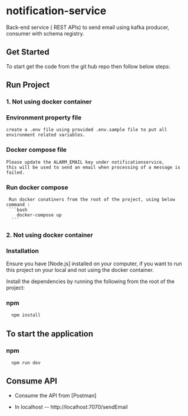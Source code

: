 # notification-service

Back-end service ( REST APIs) to send email using kafka producer, consumer with schema registry.

## Get Started

To start get the code from the git hub repo then follow below steps:

## Run Project

### 1. Not using docker container
  ### Environment property file
    create a .env file using provided .env.sample file to put all environment related variables.
    
 ### Docker compose file
    Please update the ALARM_EMAIL key under notificationservice,  
    this will be used to send an email when processing of a message is failed.
    
 ### Run docker compose
     Run docker conatiners from the root of the project, using below command :
     ```bash
        docker-compose up 
      ```     

### 2. Not using docker container
  ### Installation

  Ensure you have [Node.js] installed on your computer, if you want to run this project on your local and not using the docker container.

  Install the dependencies by running the following from the root of the project:

  ### npm

  ```bash
    npm install 
  ```

  ## To start the application 

  ### npm

  ```bash
    npm run dev 
   ```


## Consume API
- Consume the API from [Postman]

- In localhost -- http://localhost:7070/sendEmail






